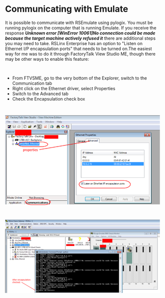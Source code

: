 

# Communicating with Emulate


It is possible to communicate with RSEmulate using pylogix. You must be running pylogix on the computer that is running Emulate. If you receive the response ***Unknown error [WinError 10061]No connection could be made because the target machine actively refused it*** there are additional steps you may need to take. RSLinx Enterprise has an option to "Listen on Ethernet I/P encapsulation ports" that needs to be turned on.The easiest way for me was to do it
through FactoryTalk View Studio ME, though there may be other ways to enable this feature:

<br/>

* From FTVSME, go to the very bottom of the Explorer, switch to the Communication tab
* Right click on the Ethernet driver, select Properties
* Switch to the Advanced tab
* Check the Encapsulation check box

<br/>

![](pics/encapsulation1.png)
 
 <br/>
 
![](pics/encapsulation2.png)
